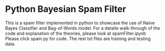 # Python Bayesian Spam Filter
 This is a spam filter implemented in python to showcase the use of Naive Bayes Classifier and Bag-of-Words model.
 For a detaile walk-through of the code and explanation of the theories, please look at spamFilter.ipynb<br>
 Please click spam.py for code.
 The rest txt files are training and testing data.
